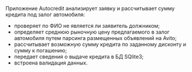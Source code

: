 Приложение Autocredit анализирует заявку и рассчитывает сумму кредита под залог автомобиля:

- проверяет по ФИО не является ли заявитель должником;
- определяет среднюю рыночную цену предлагаемого в залог автомобиля путем парсинга размещенных объявлений на Avito;
- рассчитывает возможную сумму кредита по заданному дисконту и сумму к погашению;
- передает сведения о выдаче кредита в БД SQlite3;
- встроена валидация данных.
